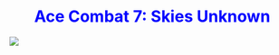 <html>
  <body style="font-family:sans-serif>
  <header style="background-color:black; text-align:center; color:blue">
    <h1 style="text-align:center;color:blue;">Ace Combat 7: Skies Unknown</h1>
    </header>
    <img src="https://i0.wp.com/www.pcmgames.com/wp-content/uploads/2018/09/ACE-COMBAT-7-SKIES-UNKNOWN-DB2.jpg?fit=1920,1080&ssl=1">
    </body>
    </html>
